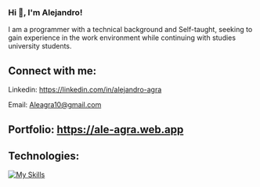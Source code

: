 ### Hi 👋, I'm Alejandro!

I am a programmer with a technical background and Self-taught, seeking to gain experience in the work environment while continuing with studies university students.

## Connect with me:

Linkedin: https://linkedin.com/in/alejandro-agra

Email: Aleagra10@gmail.com

## Portfolio: https://ale-agra.web.app

## Technologies:

[![My Skills](https://skillicons.dev/icons?i=react,vite,js,ts,html,css,sass,tailwind,bootstrap,nodejs,express,php,mysql,mongodb,postman,git,github)](https://skillicons.dev)
